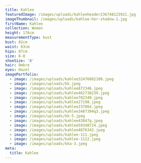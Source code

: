 ```yaml
---
title: Kahlee
featuredImage: /images/uploads/kahleeheader236748123921.jpg
imageThumbnail: /images/uploads/kahlee-her-shadow-1.jpg
firstName: Kahlee
collection: Women
height: 176cm
measurementType: bust
bust: 82cm
waist: 63cm
hips: 87cm
size: 6-8
shoeSize: '8'
hair: Ombre
eyes: Hazel
imagePortfolio:
  - image: /images/uploads/kahlee32476882108.jpeg
  - image: /images/uploads/kk.jpeg
  - image: /images/uploads/kahlee872346.jpeg
  - image: /images/uploads/kahlee462738239.jpeg
  - image: /images/uploads/kahlee782349.jpeg
  - image: /images/uploads/kahlee27198.jpeg
  - image: /images/uploads/kahlee237864.jpeg
  - image: /images/uploads/kahlee3487394q3.jpeg
  - image: /images/uploads/kk-5.jpeg
  - image: /images/uploads/kahlee43847q.jpeg
  - image: /images/uploads/kahlee59348724.jpeg
  - image: /images/uploads/kahlee4876342.jpeg
  - image: /images/uploads/kahlee-111.jpeg
  - image: /images/uploads/kahlee-1112.jpeg
  - image: /images/uploads/kka-3.jpeg
meta:
  title: Kahlee
---
```


